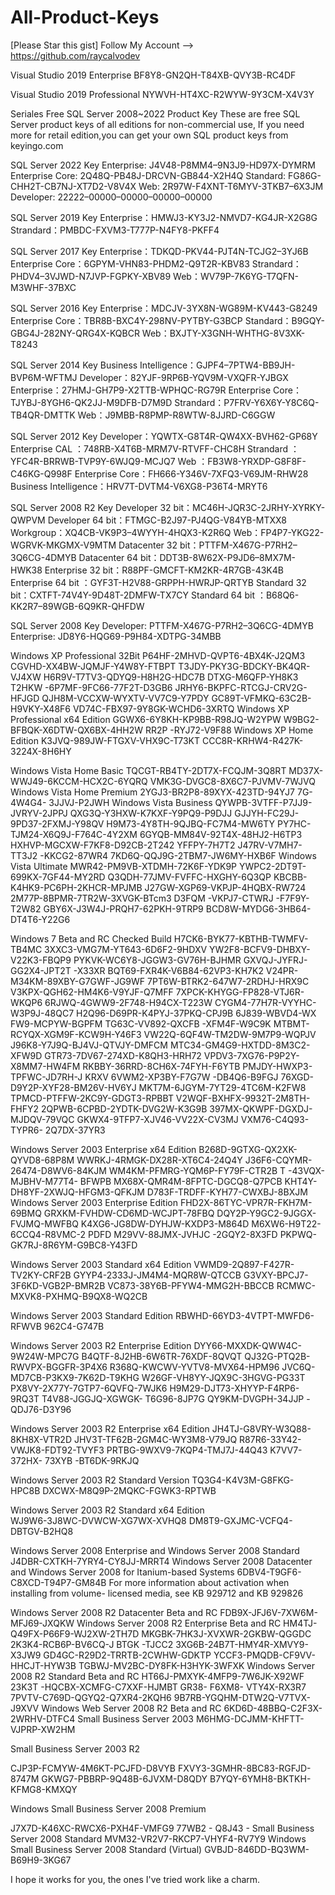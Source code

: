# All-Product-Keys
[Please Star this gist]
Follow My Account --> https://github.com/raycalvodev

Visual Studio 2019 Enterprise
BF8Y8-GN2QH-T84XB-QVY3B-RC4DF

Visual Studio 2019 Professional
NYWVH-HT4XC-R2WYW-9Y3CM-X4V3Y

Seriales
Free SQL Server 2008~2022 Product Key
These are free SQL Server product keys of all editions for non-commercial use, If you need more for retail edition,you can get your own SQL product keys from keyingo.com

SQL Server 2022 Key
Enterprise: J4V48-P8MM4–9N3J9-HD97X-DYMRM
Enterprise Core: 2Q48Q-PB48J-DRCVN-GB844-X2H4Q
Standard: FG86G-CHH2T-CB7NJ-XT7D2-V8V4X
Web: 2R97W-F4XNT-T6MYV-3TKB7–6X3JM
Developer: 22222–00000–00000–00000–00000

SQL Server 2019 Key
Enterprise：HMWJ3-KY3J2-NMVD7-KG4JR-X2G8G
Strandard：PMBDC-FXVM3-T777P-N4FY8-PKFF4

SQL Server 2017 Key
Enterprise：TDKQD-PKV44-PJT4N-TCJG2–3YJ6B
Enterprise Core：6GPYM-VHN83-PHDM2-Q9T2R-KBV83
Strandard：PHDV4–3VJWD-N7JVP-FGPKY-XBV89
Web：WV79P-7K6YG-T7QFN-M3WHF-37BXC

SQL Server 2016 Key
Enterprise：MDCJV-3YX8N-WG89M-KV443-G8249
Enterprise Core：TBR8B-BXC4Y-298NV-PYTBY-G3BCP
Standard：B9GQY-GBG4J-282NY-QRG4X-KQBCR
Web：BXJTY-X3GNH-WHTHG-8V3XK-T8243

SQL Server 2014 Key
Business Intelligence：GJPF4–7PTW4-BB9JH-BVP6M-WFTMJ
Developer：82YJF-9RP6B-YQV9M-VXQFR-YJBGX
Enterprise：27HMJ-GH7P9-X2TTB-WPHQC-RG79R
Enterprise Core：TJYBJ-8YGH6-QK2JJ-M9DFB-D7M9D
Strandard：P7FRV-Y6X6Y-Y8C6Q-TB4QR-DMTTK
Web：J9MBB-R8PMP-R8WTW-8JJRD-C6GGW

SQL Server 2012 Key
Developer：YQWTX-G8T4R-QW4XX-BVH62-GP68Y
Enterprise CAL ：748RB-X4T6B-MRM7V-RTVFF-CHC8H
Strandard ：YFC4R-BRRWB-TVP9Y-6WJQ9-MCJQ7
Web ：FB3W8-YRXDP-G8F8F-C46KG-Q998F
Enterprise Core：FH666-Y346V-7XFQ3-V69JM-RHW28
Business Intelligence：HRV7T-DVTM4-V6XG8-P36T4-MRYT6

SQL Server 2008 R2 Key
Developer 32 bit：MC46H-JQR3C-2JRHY-XYRKY-QWPVM
Developer 64 bit：FTMGC-B2J97-PJ4QG-V84YB-MTXX8
Workgroup：XQ4CB-VK9P3–4WYYH-4HQX3-K2R6Q
Web：FP4P7-YKG22-WGRVK-MKGMX-V9MTM
Datacenter 32 bit：PTTFM-X467G-P7RH2–3Q6CG-4DMYB
Datacenter 64 bit：DDT3B-8W62X-P9JD6–8MX7M-HWK38
Enterprise 32 bit：R88PF-GMCFT-KM2KR-4R7GB-43K4B
Enterprise 64 bit ：GYF3T-H2V88-GRPPH-HWRJP-QRTYB
Standard 32 bit：CXTFT-74V4Y-9D48T-2DMFW-TX7CY
Standard 64 bit ：B68Q6-KK2R7–89WGB-6Q9KR-QHFDW

SQL Server 2008 Key
Developer: PTTFM-X467G-P7RH2–3Q6CG-4DMYB
Enterprise: JD8Y6-HQG69-P9H84-XDTPG-34MBB

Windows XP Professional 32Bit
P64HF-2MHVD-QVPT6-4BX4K-J2QM3
CGVHD-XX4BW-JQMJF-Y4W8Y-FTBPT
T3JDY-PKY3G-BDCKY-BK4QR-VJ4XW
H6R9V-T7TV3-QDYQ9-H8H2G-HDC7B
DTXG-M6QFP-YH8K3
T2HKW -6P7MF-9FC66-77F2T-D3GB6
JRHY6-BKPFC-RTCGJ-CRV2G-HFJGD
QJH8M-VCCXW-WYXTV-VV7C9-Y7PDY
GC89T-VFMKQ-63C2B-H9VKY-X48F6
VD74C-FBX97-9Y8GK-WCHD6-3XRTQ
Windows XP Professional x64 Edition
GGWX6-6Y8KH-KP9BB-R98JQ-W2YPW
W9BG2-BFBQK-X6DTW-QX6BX-4HH2W
RR2P
-RYJ72-V9F88
Windows XP Home Edition 
K3JVQ-989JW-FTGXV-VHX9C-T73KT
CCC8R-KRHW4-R427K-3224X-8H6HY



Windows Vista Home Basic 
TQCGT-RB4TY-2DT7X-FCQJM-3Q8RT
MD37X-WWJ49-6KCCM-HCX2C-6YQRQ
VMK3G-DVGC8-8X6C7-PJVMV-7WJVQ
Windows Vista Home Premium 
2YGJ3-BR2P8-89XYX-423TD-94YJ7
7G-4W4G4- 3JJVJ-P2JWH
Windows Vista Business 
QYWPB-3VTFF-P7JJ9-JVRYV-2JPPJ
QXG3Q-Y3HXW-K7KXF-Y9PQ9-P9DJJ
GJJYH-FC29J-9PD37-2FXMJ-Y98QV
H9M73-4Y8TH-9QJBQ-FC7M4-MW6TY
PY7HC-TJM24-X6Q9J-F764C-4Y2XM
6GYQB-MM84V-92T4X-48HJ2-H6TP3
HXHVP-MGCXW-F7KF8-D92CB-2T242
YFFPY-7H7T2
J47RV-V7MH7-TT3J2 -KKCG2-87WR4
7KD6Q-QQJ9G-2TBM7-JW6MY-HXB6F
Windows Vista Ultimate 
MWR42-PM9VB-XTDMH-72K6F-YDK9P
YWPC2-2DT9T-699KX-7GF44-MY2RD
Q3QDH-77JMV-FVFFC-HXGHY-6Q3QP
KBCBB-K4HK9-PC6PH-2KHCR-MPJMB
J27GW-XGP69-VKPJP-4HQBX-RW724
2M77P-8BPMR-7TR2W-3XVGK-BTcm3
D3FQM
-VKPJ7-CTWRJ -F7F9Y-T2W82
GBY6X-J3W4J-PRQH7-62PKH-9TRP9
BCD8W-MYDG6-3HB64-DT4T6-Y22G6



Windows 7 Beta and RC Checked Build 
H7CK6-BYK77-KBTHB-TWMFV-TB4MC
3XXC3-VMG7M-YT643-6D6F2-9HDXV
YW2F8-BCFV9-DHBXY-V22K3-FBQP9
PYKVK-WC6Y8-JGGW3-GV76H-BJHMR
GXVQJ-JYFRJ- GG2X4-JPT2T -X33XR
BQT69-FXR4K-V6B84-62VP3-KH7K2
V24PR-M34KM-89XBY-G7GWF-JG9WF
7PT6W-BTRK2-647W7-2RDHJ-HRX9C
V3KPX-QGH62-HM4K6-V9YJF-Q7MFF
7XPCK-KHYGG-FP828-VTJ6R-WKQP6
6RJWQ-4GWW9-2F748-H94CX-T223W
CYGM4-77H7R-VYYHC-W3P9J-48QC7
H2Q96-D69PR-K4PYJ-37PKQ-CPJ9B
6J839-WBVD4-WX FW9-MCPYW-BGPFM
TG63C-VV892-QXCFB -XFM4F-W9C9K
MTBMT-RCYQX-XGM9F-KCW9H-Y46F3
VW22Q-6QF4W-TM2DW-9M7P9-WQPJV
J96K8-Y7J9Q-BJ4VJ-QTVJY-DMFCM
MTC34-GM4G9-HXTDD-8M3C2-XFW9D
GTR73-7DV67-274XD-K8QH3-HRH72
VPDV3-7XG76-P9P2Y-X8MM7-HW4FM
RKBBY-36RRD-8CH6X-74FYH-F6YTB
PMJDY-HWXP3-TPFWC-JD7RH-J KRXV
6VWM2-XP3BY-F7G7W -DB4Q6-B9FGJ
76XGD-D9Y2P-XYF28-BM26V-HV6YJ
MKT7M-6JGYM-7YT29-4TC6M-K2FW8
TPMCD-PTFFW-2KC9Y-GDGT3-RPBBT
V2WQF-BXHFX-9932T-2M8TH-FHFY2
2QPWB-6CPBD-2YDTK-DVG2W-K3G9B
397MX-QKWPF-DGXDJ-MJDQV-79VQC
GKWX4-9TFP7-XJV46-VV22X-CV3MJ
VXM76-C4Q93-TYPR6- 2Q7DX-37YR3



Windows Server 2003 Enterprise x64 Edition 
B268D-9GTXG-QX2XK-QYVD8-68P8M
WWRKJ-4RMGK-DX28R-XT6C4-24Q4Y
J36F6-CQYMR-26474-D8WV6-84KJM
WM4KM-PFMRG-YQM6P-FY79F-CTR2B T
-43VQX-MJBHV-M77T4- BFWPB
MX68X-QMR4M-8FPTC-DGCQ8-Q7PCB
KHT4Y-DH8YF-2XWJQ-HFGM3-QFKJM
D783F-TRDFF-KYH77-CWXBJ-8BXJM
Windows Server 2003 Enterprise Edition 
FHD2X-86TYC-VPR7R-FKH7M-69BMQ
GRXKM-FVHDW-CD6MD-WCJPT-78FBQ
DQY2P-Y9GC2-9JGGX-FVJMQ-MWFBQ
K4XG6-JG8DW-DYHJW-KXDP3-M864D
M6XW6-H9T22-6CCQ4-R8VMC-2 PDFD
M29VV-88JMX-JVHJC -2GQY2-8X3FD
PKPWQ-GK7RJ-8R6YM-G9BC8-Y43FD

Windows Server 2003 Standard x64 Edition 
VWMD9-2Q897-F427R-TV2KY-CRF2B
GYYP4-2333J-JM4M4-MQR8W-QTCCB
G3VXY-BPCJ7-3F6KD-VGB2P-BMR2B
VC873-38Y6B-PFYW4-MMG2H-BBCCB
RCMWC-MXVK8-PXHMQ-B9QX8-WQ2CB

Windows Server 2003 Standard Edition 
RBWHD-66YD3-4VTPT-MWFD6-RFWVB
962C4-G747B

Windows Server 2003 R2 Enterprise Edition 
DYY66-MXXDK-QWW4C-9W24W-MPC7G
B4QTF-8J2HB-6W6TR-76XDF-8QVQT
QJ32G-PTQ2B-RWVPX-BGGFR-3P4X6
R368Q-KWCWV-YVTV8-MVX64-HPM96
JVC6Q-MD7CB-P3KX9-7K62D-T9KHG
W26GF-VH8YY-JQX9C-3HGVG-PG33T
PX8VY-2X77Y-7GTP7-6QVFQ-7WJK6
H9M29-DJT73-XHYYP-F4RP6-9RQ3T
T4V88-JGGJQ-XGWGK- T6G96-8JP7G
QY9KM-DVGPH-34JJP -QDJ76-D3Y96

Windows Server 2003 R2 Enterprise x64 Edition 
JH4TJ-G8VRY-W3Q88-8KH8X-VTR2D
JHV3T-TF62B-2GM4C-WY3M8-V79JQ
R87R6-33Y42-VWJK8-FDT92-TVYF3
PRTBG-9WXV9-7KQP4-TMJ7J-44Q43 K7VV7-372HX- 73XYB
-BT6DK-9RKJQ

Windows Server 2003 R2 Standard Version 
TQ3G4-K4V3M-G8FKG- HPC8B DXCWX-M8Q9P-2MQKC-FGWK3-RPTWB 

Windows Server 2003 R2 Standard x64 Edition  
WJ9W6-3J8WC-DVWCW-XG7WX-XVHQ8 DM8T9-GXJMC-VCFQ4-DBTGV-B2HQ8








Windows Server 2008 Enterprise and Windows Server 2008 Standard 
J4DBR-CXTKH-7YRY4-CY8JJ-MRRT4
Windows Server 2008 Datacenter and Windows Server 2008 for Itanium-based Systems 
6DBV4-T9GF6-C8XCD-T94P7-GM84B
For more information about activation when installing from volume- licensed media, see KB 929712 and KB 929826



Windows Server 2008 R2 Datacenter Beta and RC 
FDB9X-JFJ6V-7XW6M-MFJ69-JXQKW
Windows Server 2008 R2 Enterprise Beta and RC
HM4TJ-Q49FX-P66F9-WJ2XW-2TH7D
MKGBK-7HK3J-XVXWR-2GKBW-QGGDC
2K3K4-RCB6P-BV6CQ-J BTGK -TJCC2
3XG6B-24B7T-HMY4R-XMVY9-X3JW9
GD4GC-R29D2-TRRTB-2CWHW-GDKTP
YCCF3-PMQDB-CF9VV-HHCJT-HYW3B
TGBWJ-MV2BC-DY8FK-H3HYK-3WFXK Windows Server 2008 R2 Standard Beta and RC  HT66J-PMXYK-4MFP9-7W6JK-X92WF
23K3T -HQCBX-XCMFG-C7XXF-HJMBT GR38-
F6XM8- VTY4X-RX3R7 7PVTV-C769D-QGYQ2-Q7XR4-2KQH6 9B7RB-YGQHM-DTW2Q-V7TVX-J9XVV Windows Web Server 2008 R2 Beta and RC  6KD6D-48BBQ-C2F3X-2WRHV-DTFC4 Small Business Server 2003  M6HMG-DCJMM-KHFTT-VJPRP-XW2HM










Small Business Server 2003 R2

CJP3P-FCMYW-4M6KT-PCJFD-D8VYB
FXVY3-3GMHR-8BC83-RGFJD-8747M
GKWG7-PBBRP-9Q48B-6JVXM-D8QDY
B7YQY-6YMH8-BKTKH-KFMG8-KMXQY


Windows Small Business Server 2008 Premium 

J7X7D-K46XC-RWCX6-PXH4F-VMFG9 77WB2 -
Q8J43 - Small
Business Server  2008 Standard  MVM32-VR2V7-RKCP7-VHYF4-RV7Y9 Windows Small Business Server 2008 Standard (Virtual)  GVBJD-846DD-BQ3WM-B69H9-3KG67






I hope it works for you, the ones I've tried work like a charm.
